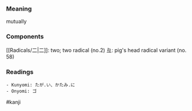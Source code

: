 ### Meaning

mutually

### Components

[[Radicals/二|二]]: two; two radical (no.2) 彑: pig's head radical variant (no. 58)

### Readings

```
- Kunyomi: たが.い、かたみ.に
- Onyomi: ゴ
```

#kanji